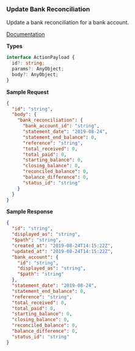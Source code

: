 ### Update Bank Reconciliation

Update a bank reconciliation for a bank account.

[Documentation](https://developer.sage.com/accounting/reference/banking/#tag/Bank-Reconciliations/operation/putBankReconciliationsKey)

**Types**

```ts
interface ActionPayload {
  id?: string;
  params?: AnyObject;
  body?: AnyObject;
}
```

**Sample Request**
```json
{
  "id": "string",
  "body": {
    "bank_reconciliation": {
      "bank_account_id": "string",
      "statement_date": "2019-08-24",
      "statement_end_balance": 0,
      "reference": "string",
      "total_received": 0,
      "total_paid": 0,
      "starting_balance": 0,
      "closing_balance": 0,
      "reconciled_balance": 0,
      "balance_difference": 0,
      "status_id": "string"
    }
  }
}
```

**Sample Response**
```json
{
  "id": "string",
  "displayed_as": "string",
  "$path": "string",
  "created_at": "2019-08-24T14:15:22Z",
  "updated_at": "2019-08-24T14:15:22Z",
  "bank_account": {
    "id": "string",
    "displayed_as": "string",
    "$path": "string"
  },
  "statement_date": "2019-08-24",
  "statement_end_balance": 0,
  "reference": "string",
  "total_received": 0,
  "total_paid": 0,
  "starting_balance": 0,
  "closing_balance": 0,
  "reconciled_balance": 0,
  "balance_difference": 0,
  "status_id": "string"
}
```
